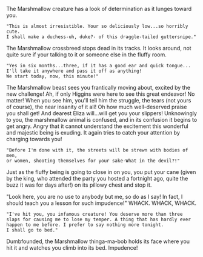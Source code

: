 The Marshmallow creature has a look of determination as it lunges toward you.

	"This is almost irresistible. Your so deliciously low...so horribly cute. 
	I shall make a duchess-uh, duke?- of this draggle-tailed guttersnipe."
The Marshmallow crossbreed stops dead in its tracks. It looks around, 
not quite sure if your talking to it or someone else in the fluffy room.

	"Yes in six months...three, if it has a good ear and quick tongue...
	I'll take it anywhere and pass it off as anything! 
	We start today, now, this minute!"
The Marshmallow beast sees you frantically moving about, excited by the new
challenge! Ah, if only Higgins were here to see this great endeavor! 
No matter! When you see him, you'll tell him the struggle, the tears 
(not yours of course), the near insanity of it all! Oh how much well-deserved 
praise you shall get! And dearest Eliza will...will get you your slippers!
Unknowingly to you, the marshmallow animal is confused, and in its confusion 
it begins to get angry. Angry that it cannot understand the excitement 
this wonderful and majestic being is exuding. It again tries to catch 
your attention by charging towards you!

	"Before I'm done with it, the streets will be strewn with bodies of men, 
	or women, shooting themselves for your sake-What in the devil?!"
Just as the fluffy being is going to close in on you, you put your cane 
(given by the king, who attended the party you hosted a fortnight ago, 
quite the buzz it was for days after!) on its pillowy chest and stop it.

"Look here, you are no use to anybody but me, so do as I say! In fact, 
I should teach you a lesson for such impudence!"
WHACK.
WHACK, WHACK.

	"I've hit you, you infamous creature! You deserve more than three 
	slaps for causing me to lose my temper. A thing that has hardly ever 
	happen to me before. I prefer to say nothing more tonight. 
	I shall go to bed."
Dumbfounded, the Marshmallow thinga-ma-bob holds its face where you hit 
it and watches you climb into its bed.
Impudence!